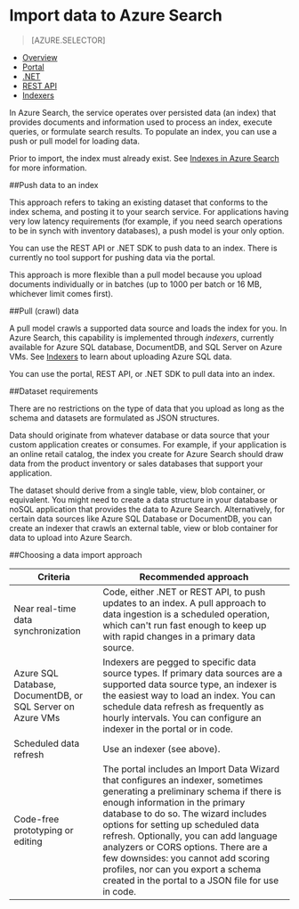 <properties
    pageTitle="Data Import in Azure Search | Microsoft Azure | Hosted cloud search service"
    description="How to upload data to an index in Azure Search"
    services="search"
    documentationCenter=""
    authors="HeidiSteen"
    manager="mblythe"
    editor=""
    tags=""/>

<tags
    ms.service="search"
    ms.devlang="na"
    ms.workload="search"
    ms.topic="get-started-article"
    ms.tgt_pltfrm="na"
    ms.date="11/09/2015"
    ms.author="heidist"/>

# Import data to Azure Search
> [AZURE.SELECTOR]
- [Overview](search-what-is-data-import.md)
- [Portal](search-import-data-portal.md)
- [.NET](search-import-data-dotnet.md)
- [REST API](search-import-data-rest-api.md)
- [Indexers](search-howto-connecting-azure-sql-database-to-azure-search-using-indexers-2015-02-28.md)

In Azure Search, the service operates over persisted data (an index) that provides documents and information used to process an index, execute queries, or formulate search results. To populate an index, you can use a push or pull model for loading data.

Prior to import, the index must already exist. See [Indexes in Azure Search](search-what-is-an-index.md) for more information.

##Push data to an index

This approach refers to taking an existing dataset that conforms to the index schema, and posting it to your search service. For applications having very low latency requirements (for example, if you need search operations to be in synch with inventory databases), a push model is your only option.

You can use the REST API or .NET SDK to push data to an index. There is currently no tool support for pushing data via the portal.

This approach is more flexible than a pull model because you upload documents individually or in batches (up to 1000 per batch or 16 MB, whichever limit comes first).

##Pull (crawl) data 

A pull model crawls a supported data source and loads the index for you. In Azure Search, this capability is implemented through *indexers*, currently available for Azure SQL database, DocumentDB, and SQL Server on Azure VMs. See [Indexers](search-howto-connecting-azure-sql-database-to-azure-search-using-indexers-2015-02-28.md) to learn about uploading Azure SQL data.

You can use the portal, REST API, or .NET SDK to pull data into an index.

##Dataset requirements

There are no restrictions on the type of data that you upload as long as the schema and datasets are formulated as JSON structures.

Data should originate from whatever database or data source that your custom application creates or consumes. For example, if your application is an online retail catalog, the index you create for Azure Search should draw data from the product inventory or sales databases that support your application. 

The dataset should derive from a single table, view, blob container, or equivalent. You might need to create a data structure in your database or noSQL application that provides the data to Azure Search. Alternatively, for certain data sources like Azure SQL Database or DocumentDB, you can create an indexer that crawls an external table, view or blob container for data to upload into Azure Search. 

##Choosing a data import approach

|Criteria|Recommended approach|
|------------|---------------|
|Near real-time data synchronization|Code, either .NET or REST API, to push updates to an index. A pull approach to data ingestion is a scheduled operation, which can't run fast enough to keep up with rapid changes in a primary data source.|
|Azure SQL Database, DocumentDB, or SQL Server on Azure VMs|Indexers are pegged to specific data source types. If primary data sources are a supported data source type, an indexer is the easiest way to load an index. You can schedule data refresh as frequently as hourly intervals. You can configure an indexer in the portal or in code.|
|Scheduled data refresh|Use an indexer (see above).|
|Code-free prototyping or editing|The portal includes an Import Data Wizard that configures an indexer, sometimes generating a preliminary schema if there is enough information in the primary database to do so. The wizard includes options for setting up scheduled data refresh. Optionally, you can add language analyzers or CORS options. There are a few downsides: you cannot add scoring profiles, nor can you export a schema created in the portal to a JSON file for use in code.| 
